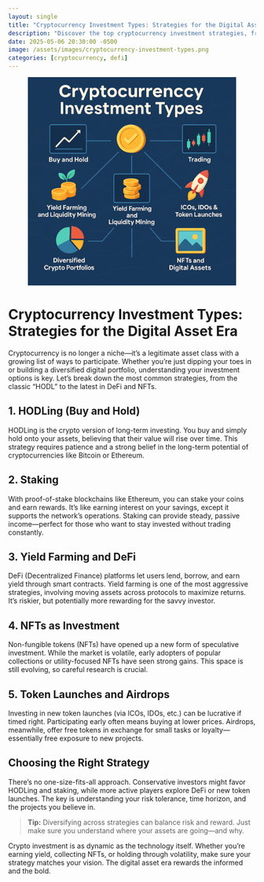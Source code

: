 ```yaml
---
layout: single
title: "Cryptocurrency Investment Types: Strategies for the Digital Asset Era"
description: "Discover the top cryptocurrency investment strategies, from HODLing and staking to DeFi, NFTs, and token launches—find the path that suits your goals"
date: 2025-05-06 20:30:00 -0500
image: /assets/images/cryptocurrency-investment-types.png
categories: [cryptocurrency, defi]
---
```


<figure style="text-align: center;">
  <img src="/assets/images/cryptocurrency-investment-types.png" alt="Cryptocurrency Investment Strategies Overview" width="1024" style="max-width:100%; height:auto;" />
</figure>

<h1>Cryptocurrency Investment Types: Strategies for the Digital Asset Era</h1>

<p>Cryptocurrency is no longer a niche—it’s a legitimate asset class with a growing list of ways to participate. Whether you’re just dipping your toes in or building a diversified digital portfolio, understanding your investment options is key. Let’s break down the most common strategies, from the classic “HODL” to the latest in DeFi and NFTs.</p>

<h2>1. HODLing (Buy and Hold)</h2>
<p>HODLing is the crypto version of long-term investing. You buy and simply hold onto your assets, believing that their value will rise over time. This strategy requires patience and a strong belief in the long-term potential of cryptocurrencies like Bitcoin or Ethereum.</p>

<h2>2. Staking</h2>
<p>With proof-of-stake blockchains like Ethereum, you can stake your coins and earn rewards. It’s like earning interest on your savings, except it supports the network’s operations. Staking can provide steady, passive income—perfect for those who want to stay invested without trading constantly.</p>

<h2>3. Yield Farming and DeFi</h2>
<p>DeFi (Decentralized Finance) platforms let users lend, borrow, and earn yield through smart contracts. Yield farming is one of the most aggressive strategies, involving moving assets across protocols to maximize returns. It’s riskier, but potentially more rewarding for the savvy investor.</p>

<h2>4. NFTs as Investment</h2>
<p>Non-fungible tokens (NFTs) have opened up a new form of speculative investment. While the market is volatile, early adopters of popular collections or utility-focused NFTs have seen strong gains. This space is still evolving, so careful research is crucial.</p>

<h2>5. Token Launches and Airdrops</h2>
<p>Investing in new token launches (via ICOs, IDOs, etc.) can be lucrative if timed right. Participating early often means buying at lower prices. Airdrops, meanwhile, offer free tokens in exchange for small tasks or loyalty—essentially free exposure to new projects.</p>

<h2>Choosing the Right Strategy</h2>
<p>There’s no one-size-fits-all approach. Conservative investors might favor HODLing and staking, while more active players explore DeFi or new token launches. The key is understanding your risk tolerance, time horizon, and the projects you believe in.</p>

<blockquote>
  <p><strong>Tip:</strong> Diversifying across strategies can balance risk and reward. Just make sure you understand where your assets are going—and why.</p>
</blockquote>

<p>Crypto investment is as dynamic as the technology itself. Whether you’re earning yield, collecting NFTs, or holding through volatility, make sure your strategy matches your vision. The digital asset era rewards the informed and the bold.</p>
